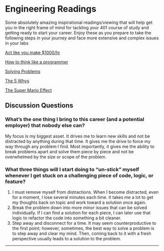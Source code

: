 # Engineering Readings

Some absolutely amazing inspirational readings/viewing that will help get you in the right frame of mind for tackling your 401 course of study and getting ready to start your career. Enjoy these as you prepare to take the following steps in your journey and face more extensive and complex issues in your labs

[Act like you make $1000/hr](https://anthony-moore.medium.com/pretend-your-time-is-worth-1-000-hour-and-youll-become-100x-more-productive-6ab2302b8e8c)

[How to think like a programmer](https://www.freecodecamp.org/news/how-to-think-like-a-programmer-lessons-in-problem-solving-d1d8bf1de7d2)

[Solving Problems](https://simpleprogrammer.com/solving-problems-breaking-it-down/)

[The 5 Whys](https://www.mindtools.com/a3mi00v/5-whys)

[The Super Mario Effect](https://www.youtube.com/watch?v=9vJRopau0g0)

## Discussion Questions


### What’s the one thing I bring to this career (and a potential employer) that nobody else can?

My focus is my biggest asset. It drives me to learn new skills and not be distracted by anything during that time. It gives me the drive to force my way through any problem I find. Most importantly, it gives me the ability to break problems apart and solve them piece by piece and not be overwhelmed by the size or scope of the problem.

### What three things will I start doing to “un-stick” myself whenever I get stuck on a challenging piece of code, logic, or feature?

1. I must remove myself from distractions. When I become distracted, even for a moment, I lose several minutes each time. It takes me a lot to get my thoughts back on topic and work toward a solution once again.
2. Break the problem down into more minor issues that can be solved individually. If I can find a solution for each piece, I can later use that logic to refactor the code into something a bit cleaner.
3. Step away and disconnect for a time. It may seem counterproductive to the first point; however, sometimes, the best way to solve a problem is to step away and clear my mind. Then, coming back to it with a fresh perspective usually leads to a solution to the problem.

<hr>